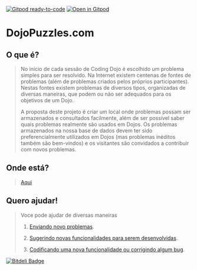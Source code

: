 [![Gitpod ready-to-code](https://img.shields.io/badge/Gitpod-ready--to--code-blue?logo=gitpod)](https://gitpod.io/#https://github.com/berrondo/dojopuzzles)
[![Open in Gitpod](https://gitpod.io/button/open-in-gitpod.svg)](https://gitpod.io/#https://github.com/berrondo/dojopuzzle>)

DojoPuzzles.com
===============

O que é?
--------
> No início de cada sessão de Coding Dojo é escolhido um problema simples para ser resolvido. Na Internet existem centenas de fontes de problemas (além de problemas criados pelos próprios participantes). Nestas fontes existem problemas de diversos tipos, organizadas de diversas maneiras, que podem ou não ser adequados para os objetivos de um Dojo.
>
> A proposta deste projeto é criar um local onde problemas possam ser armazenados e consultados facilmente, além de ser possível saber quais problemas realmente são usados em Dojos. Os problemas armazenados na nossa base de dados devem ter sido preferencialmente utilizados em Dojos (mas problemas inéditos também são bem-vindos) e os visitantes são convidados a contribuir com novos problemas.

Onde está?
----------
>[Aqui](http://dojopuzzles.com)

Quero ajudar!
----------------------
> Voce pode ajudar de diversas maneiras
>
> 1. [Enviando novo problemas](http://dojopuzzles.com/contribuicoes/contribua/).
>
> 2. [Sugerindo novas funcionalidades para serem desenvolvidas](http://dojopuzzles.com/contribuicoes/contribua/).
>
> 3. [Codificando uma nova funcionalidade ou corrigindo algum bug](https://github.com/rennerocha/dojopuzzles/issues).


[![Bitdeli Badge](https://d2weczhvl823v0.cloudfront.net/rennerocha/dojopuzzles/trend.png)](https://bitdeli.com/free "Bitdeli Badge")

